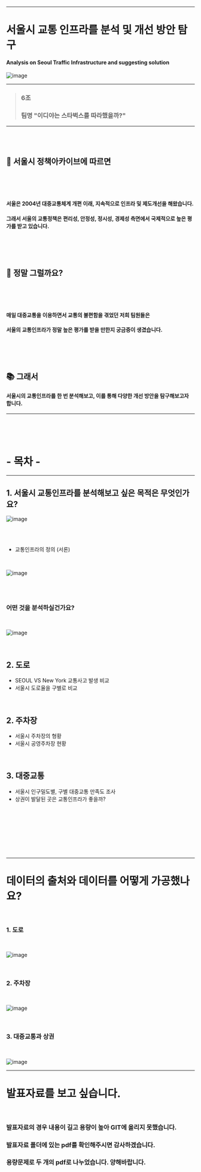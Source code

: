 -----------------------------------

# 서울시 교통 인프라를 분석 및 개선 방안 탐구
#### Analysis on Seoul Traffic Infrastructure and suggesting solution 
![image](https://user-images.githubusercontent.com/110883172/202854550-88fbcd79-82d7-43e6-8f69-1d75c9f4faab.png)




---------------------------------

> ### 6조
> ### 팀명 "이디야는 스타벅스를 따라했을까?"  
---------------------------------
<br />
<br />

##  👯 서울시 정책아카이브에 따르면
<br />
<br />
<br />

#### 서울은 2004년 대중교통체계 개편 이래, 지속적으로 인프라 및 제도개선을 해왔습니다.
#### 그래서 서울의 교통정책은 편리성, 안정성, 정시성, 경제성 측면에서 국제적으로 높은 평가를 받고 있습니다.  

<br />
<br />
<br />


## 🤔 정말 그럴까요?

<br />
<br />
<br />

#### 매일 대중교통을 이용하면서 교통의 불편함을 겪었던 저희 팀원들은 
#### 서울의 교통인프라가 정말 높은 평가를 받을 만한지 궁금증이 생겼습니다. 

<br />
<br />
<br />

## 📚 그래서 

#### 서울시의 교통인프라를 한 번 분석해보고, 이를 통해 다양한 개선 방안을 탐구해보고자 합니다.
---------------------
<br />
<br />
<br />


# - 목차 -
---------
## 1. 서울시 교통인프라를 분석해보고 싶은 목적은 무엇인가요?
![image](https://user-images.githubusercontent.com/110883172/202854536-92829297-1436-4900-a6cd-df1f0601fd52.png)

<br />
<br />

- 교통인프라의 정의 (서론)

<br />

![image](https://user-images.githubusercontent.com/110883172/202854558-ae268d15-135d-4b0d-8284-cef006ee82a4.png)

<br />
<br />

### 어떤 것을 분석하실건가요?

<br />

![image](https://user-images.githubusercontent.com/110883172/202854568-29186bc3-45f6-4f69-a2c9-1b74a0a35228.png)

<br />

## 2. 도로
- SEOUL VS New York 교통사고 발생 비교 
- 서울시 도로율을 구별로 비교

<br />

## 2. 주차장
- 서울시 주차장의 형황
- 서울시 공영주차장 현황

<br />

## 3. 대중교통
- 서울시 인구밀도별, 구별 대중교통 만족도 조사
- 상권이 발달된 곳은 교통인프라가 좋을까?

<br />

<br />
<br />
<br />
<br />
<br />
<br />


---------------------------
# 데이터의 출처와 데이터를 어떻게 가공했나요?

<br />

### 1. 도로

<br />

![image](https://user-images.githubusercontent.com/110883172/202854661-01c4af3e-7ef0-4484-90a2-eb65db6b63de.png)

<br />

### 2. 주차장

<br />

![image](https://user-images.githubusercontent.com/110883172/202854738-66ad3c87-cff8-40cf-aee6-106dbab767e9.png)

<br />

### 3. 대중교통과 상권

<br />

![image](https://user-images.githubusercontent.com/110883172/202854512-646ece94-5a0f-41a4-bf62-8400fa6bfe3f.png)


-----------------------------
# 발표자료를 보고 싶습니다.


<br />

### 발표자료의 경우 내용이 길고 용량이 높아 GIT에 올리지 못했습니다.

### 발표자료 폴더에 있는 pdf를 확인해주시면 감사하겠습니다.

### 용량문제로 두 개의 pdf로 나누었습니다. 양해바랍니다.
